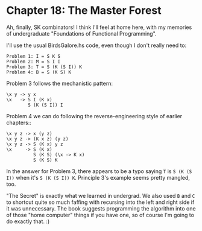 # Chapter 18: The Master Forest

Ah, finally, SK combinators! I think I'll feel at home here, with my
memories of undergraduate "Foundations of Functional Programming".

I'll use the usual BirdsGalore.hs code, even though I don't really
need to:

```
Problem 1: I = S K S
Problem 2: M = S I I
Problem 3: T = S (K (S I)) K
Problem 4: B = S (K S) K
```

Problem 3 follows the mechanistic pattern:

```
\x y -> y x
\x   -> S I (K x)
        S (K (S I)) I
```

Problem 4 we can do following the reverse-engineering style of earlier
chapters::

```
\x y z -> x (y z)
\x y z -> (K x z) (y z)
\x y z -> S (K x) y z
\x     -> S (K x)
          S (K S) (\x -> K x)
          S (K S) K
```

In the answer for Problem 3, there appears to be a typo saying `T` is
`S (K (S I))` when it's `S (K (S I)) K`. Principle 3's example seems
pretty mangled, too.

"The Secret" is exactly what we learned in undergrad. We also used `B`
and `C` to shortcut quite so much faffing with recursing into the left
and right side if it was unnecessary. The book suggests programming
the algorithm into one of those "home computer" things if you have
one, so of course I'm going to do exactly that. :)
